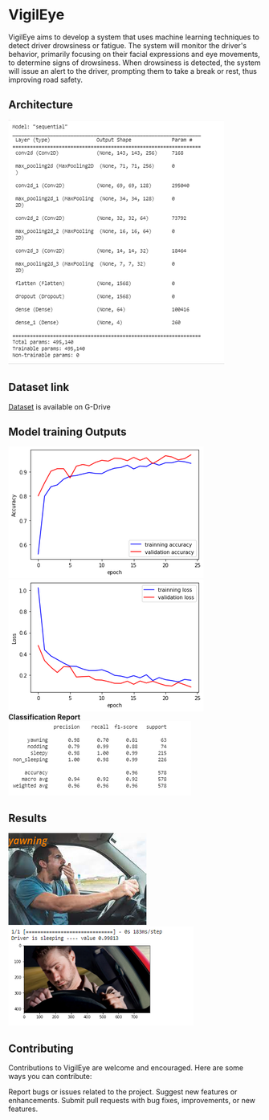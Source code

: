 # VigilEye

VigilEye aims to develop a system that uses machine learning techniques to detect driver drowsiness or fatigue. The system will monitor the driver's behavior, primarily focusing on their facial expressions and eye movements, to determine signs of drowsiness. When drowsiness is detected, the system will issue an alert to the driver, prompting them to take a break or rest, thus improving road safety.

## Architecture
<img src="https://github.com/atisamhaq123/VigilEye/blob/main/images/achitecture.PNG">

## Dataset link
<a href="https://drive.google.com/drive/folders/11uj-XB5hXvpzvFxUkTnFyRqXlc3Zyi8f?usp=sharing">Dataset</a> is available on G-Drive

## Model training Outputs
<img src="https://github.com/atisamhaq123/VigilEye/blob/main/images/result.png">
<img src="https://github.com/atisamhaq123/VigilEye/blob/main/images/result%23.png">
<br>
<b>Classification Report</b>
<br>
<img src="https://github.com/atisamhaq123/VigilEye/blob/main/images/class.PNG">

## Results
<img src="https://github.com/atisamhaq123/VigilEye/blob/main/images/result1.png"/>
<img src="https://github.com/atisamhaq123/VigilEye/blob/main/images/result2.PNG"/>

## Contributing
  Contributions to VigilEye are welcome and encouraged. Here are some ways you can contribute:

  Report bugs or issues related to the project.
  Suggest new features or enhancements.
  Submit pull requests with bug fixes, improvements, or new features.
